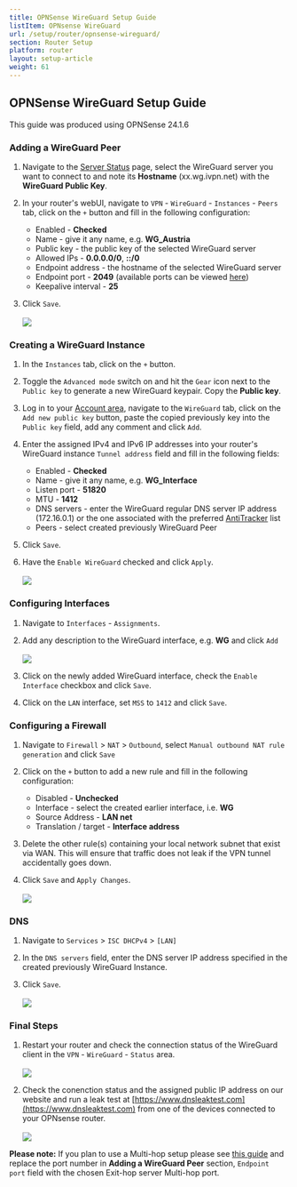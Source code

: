 ```yaml
---
title: OPNSense WireGuard Setup Guide
listItem: OPNsense WireGuard
url: /setup/router/opnsense-wireguard/
section: Router Setup
platform: router
layout: setup-article
weight: 61
---
```

## OPNSense WireGuard Setup Guide

<div markdown="1" class="notice notice--warning">
This guide was produced using OPNSense 24.1.6
</div>

### Adding a WireGuard Peer

1. Navigate to the [Server Status](/status) page, select the WireGuard server you want to connect to and note its **Hostname** (xx.wg.ivpn.net) with the **WireGuard Public Key**.

2. In your router's webUI, navigate to `VPN` - `WireGuard` - `Instances` - `Peers` tab, click on the `+` button and fill in the following configuration:

    * Enabled - **Checked**
    * Name - give it any name, e.g. **WG_Austria**
    * Public key - the public key of the selected WireGuard server
    * Allowed IPs - **0.0.0.0/0**, **::/0**
    * Endpoint address - the hostname of the selected WireGuard server
    * Endpoint port - **2049** (available ports can be viewed [here](/knowledgebase/troubleshooting/how-do-i-change-the-port-or-protocol-used-to-connect/))
    * Keepalive interval - **25**

3. Click `Save`.<br></br>![](/images-static/uploads/install-wireguard-opnsense-01.png)

### Creating a WireGuard Instance

1. In the `Instances` tab, click on the `+` button.

2. Toggle the `Advanced mode` switch on and hit the `Gear` icon next to the `Public key` to generate a new WireGuard keypair. Copy the **Public key**.

3. Log in to your [Account area](/account/login/), navigate to the `WireGuard` tab, click on the `Add new public key` button, paste the copied previously key into the `Public key` field, add any comment and click `Add`.

4. Enter the assigned IPv4 and IPv6 IP addresses into your router's WireGuard instance `Tunnel address` field and fill in the following fields:

    * Enabled - **Checked**
    * Name - give it any name, e.g. **WG_Interface**
    * Listen port - **51820**
    * MTU - **1412**
    * DNS servers - enter the WireGuard regular DNS server IP address (172.16.0.1) or the one associated with the preferred [AntiTracker](/knowledgebase/troubleshooting/what-is-the-ip-address-of-your-dns-servers/) list
    * Peers - select created previously WireGuard Peer

5. Click `Save`.

6. Have the `Enable WireGuard` checked and click `Apply`.<br></br>![](/images-static/uploads/install-wireguard-opnsense-02.png)

### Configuring Interfaces

1. Navigate to `Interfaces` - `Assignments`.

2. Add any description to the WireGuard interface, e.g. **WG** and click `Add`<br></br>![](/images-static/uploads/install-wireguard-opnsense-03.png)

3. Click on the newly added WireGuard interface, check the `Enable Interface` checkbox and click `Save`.

4. Click on the `LAN` interface, set `MSS` to `1412` and click `Save`.

### Configuring a Firewall

1. Navigate to `Firewall` > `NAT` > `Outbound`, select `Manual outbound NAT rule generation` and click `Save`

2. Click on the `+` button to add a new rule and fill in the following configuration:

    *   Disabled - **Unchecked**
    *   Interface - select the created earlier interface, i.e. **WG**
    *   Source Address - **LAN net**
    *   Translation / target - **Interface address**

3. Delete the other rule(s) containing your local network subnet that exist via WAN. This will ensure that traffic does not leak if the VPN tunnel accidentally goes down.

4. Click `Save` and `Apply Changes`.<br></br>![](/images-static/uploads/install-wireguard-opnsense-04.png)

### DNS

1. Navigate to `Services` > `ISC DHCPv4` > `[LAN]`

2. In the `DNS servers` field, enter the DNS server IP address specified in the created previously WireGuard Instance.

3. Click `Save`.<br></br>![](/images-static/uploads/install-openvpn-opnsense-instance-06.png)

### Final Steps

1. Restart your router and check the connection status of the WireGuard client in the `VPN` - `WireGuard` - `Status` area.<br></br>![](/images-static/uploads/install-wireguard-opnsense-05.png)

2. Check the conenction status and the assigned public IP address on our website and run a leak test at [https://www.dnsleaktest.com](https://www.dnsleaktest.com) from one of the devices connected to your OPNsense router.<br></br>![](/images-static/uploads/install-wireguard-opnsense-06.png)

**Please note:** If you plan to use a Multi-hop setup please see [this guide](/knowledgebase/general/how-can-i-connect-to-the-multihop-network/) and replace the port number in **Adding a WireGuard Peer** section, `Endpoint port` field with the chosen Exit-hop server Multi-hop port.